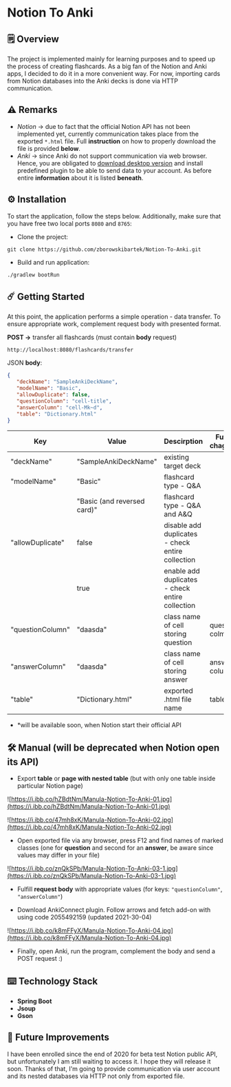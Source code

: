 # Notion To Anki

## 🗒️ Overview

The project is implemented mainly for learning purposes and to speed up the process of creating flashcards. As a big fan of the Notion and Anki apps, I decided to do it in a more convenient way. For now, importing cards from Notion databases into the Anki decks is done via HTTP communication.

## ⚠️ Remarks

- *Notion* → due to fact that the official Notion API has not been implemented yet, currently communication takes place from the exported `*.html` file. Full **instruction** on how to properly download the file is provided **below**.
- *Anki* → since Anki do not support communication via web browser. Hence, you are obligated to [download desktop version](https://apps.ankiweb.net/) and install predefined plugin to be able to send data to your account. As before entire **information** about it is listed **beneath**.

## ⚙️ Installation

To start the application, follow the steps below. Additionally, make sure that you have free two local ports `8080` and `8765`:

- Clone the project:

`git clone https://github.com/zborowskibartek/Notion-To-Anki.git`

- Build and run application:

`./gradlew bootRun`

## ☄️ **Getting Started**

At this point, the application performs a simple operation - data transfer. To ensure appropriate work, complement request body with presented format.

**POST →** transfer all flashcards (must contain **body** request)

`http://localhost:8080/flashcards/transfer`

JSON **body**:

```json
{
   "deckName": "SampleAnkiDeckName",
   "modelName": "Basic",
   "allowDuplicate": false,
   "questionColumn": "cell-title",
   "answerColumn": "cell-Mk~d",
   "table": "Dictionary.html"
}
```

|Key               |Value                            |Descirption                                          |Future chagnes*         |
|------------------|---------------------------------|-----------------------------------------------------|------------------------|
|"deckName"        |"SampleAnkiDeckName"             |existing target deck                                 |                        |
| "modelName"      |"Basic"                          |flashcard type - Q&A                                 |                        |
|                  |"Basic (and reversed card)"      |flashcard type - Q&A and A&Q                         |                        |
|"allowDuplicate"  |false                            |disable add duplicates - check entire collection     |                        |
|                  |true                             |enable add duplicates - check entire collection      |                        |
|"questionColumn"  |"daasda"                         |class name of cell storing question                  |question colmn id       |
|"answerColumn"    |"daasda"                         |class name of cell storing answer                    |answer column id        |
|"table"           |"Dictionary.html"                |exported .html file name                             |table id                |
- *will be available soon, when Notion start their official API

## 🛠️ Manual (will be deprecated when Notion open its API)

- Export **table** or **page with nested table** (but with only one table inside particular Notion page)

![https://i.ibb.co/hZBdtNm/Manula-Notion-To-Anki-01.jpg](https://i.ibb.co/hZBdtNm/Manula-Notion-To-Anki-01.jpg)

![https://i.ibb.co/47mh8xK/Manula-Notion-To-Anki-02.jpg](https://i.ibb.co/47mh8xK/Manula-Notion-To-Anki-02.jpg)

- Open exported file via any browser, press F12 and find names of marked classes (one for **question** and second for an **answer**, be aware since values may differ in your file)

![https://i.ibb.co/znQkSPb/Manula-Notion-To-Anki-03-1.jpg](https://i.ibb.co/znQkSPb/Manula-Notion-To-Anki-03-1.jpg)

- Fulfill **request body** with appropriate values (for keys: `"questionColumn"`, `"answerColumn"`)

- Download AnkiConnect plugin. Follow arrows and fetch add-on with using code 2055492159 (updated 2021-30-04)

![https://i.ibb.co/k8mFFyX/Manula-Notion-To-Anki-04.jpg](https://i.ibb.co/k8mFFyX/Manula-Notion-To-Anki-04.jpg)

- Finally, open Anki, run the program, complement the body and send a POST request :)

## **⌨️ Technology Stack**

- **Spring Boot**
- **Jsoup**
- **Gson**

## 🗻 **Future Improvements**

I have been enrolled since the end of 2020 for beta test Notion public API, but unfortunately I am still waiting to access it. I hope they will release it soon. Thanks of that, I'm going to provide communication via user account and its nested databases via HTTP not only from exported file.
